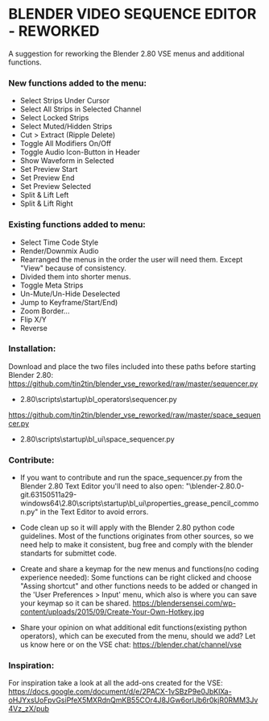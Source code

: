 # BLENDER VIDEO SEQUENCE EDITOR - REWORKED

A suggestion for reworking the Blender 2.80 VSE menus and additional functions.

### New functions added to the menu:

- Select Strips Under Cursor
- Select All Strips in Selected Channel
- Select Locked Strips
- Select Muted/Hidden Strips
- Cut > Extract (Ripple Delete)
- Toggle All Modifiers On/Off
- Toggle Audio Icon-Button in Header
- Show Waveform in Selected
- Set Preview Start
- Set Preview End
- Set Preview Selected
- Split & Lift Left
- Split & Lift Right


### Existing functions added to menu:

- Select Time Code Style
- Render/Downmix Audio
- Rearranged the menus in the order the user will need them. Except "View" because of consistency.
- Divided them into shorter menus.
- Toggle Meta Strips
- Un-Mute/Un-Hide Deselected
- Jump to Keyframe/Start/End)
- Zoom Border...
- Flip X/Y
- Reverse

### Installation:

Download and place the two files included into these paths before starting Blender 2.80:
https://github.com/tin2tin/blender_vse_reworked/raw/master/sequencer.py
- 2.80\scripts\startup\bl_operators\sequencer.py

https://github.com/tin2tin/blender_vse_reworked/raw/master/space_sequencer.py
- 2.80\scripts\startup\bl_ui\space_sequencer.py

### Contribute:

- If you want to contribute and run the space_sequencer.py from the Blender 2.80
Text Editor you'll need to also open: "\blender-2.80.0-git.63150511a29-windows64\2.80\scripts\startup\bl_ui\properties_grease_pencil_common.py" in the Text Editor to avoid errors.

- Code clean up so it will apply with the Blender 2.80 python code guidelines. Most of the functions originates from other sources, so we need help to make it consistent, bug free and comply with the blender standarts for submittet code.

- Create and share a keymap for the new menus and functions(no coding experience needed):
Some functions can be right clicked and choose "Assing shortcut" and other functions needs to be added or changed in the 'User Preferences > Input' menu, which also is where you can save your keymap so it can be shared.
https://blendersensei.com/wp-content/uploads/2015/09/Create-Your-Own-Hotkey.jpg

- Share your opinion on what additional edit functions(existing python operators), which can be executed from the menu, should we add?
Let us know here or on the VSE chat: https://blender.chat/channel/vse

### Inspiration:

For inspiration take a look at all the add-ons created for the VSE: 
https://docs.google.com/document/d/e/2PACX-1vSBzP9e0JbKlXa-oHJYxsUoFpvGsiPfeX5MXRdnQmKB55COr4J8JGw6orlJb6r0kjR0RMM3Jv4Vz_zX/pub


